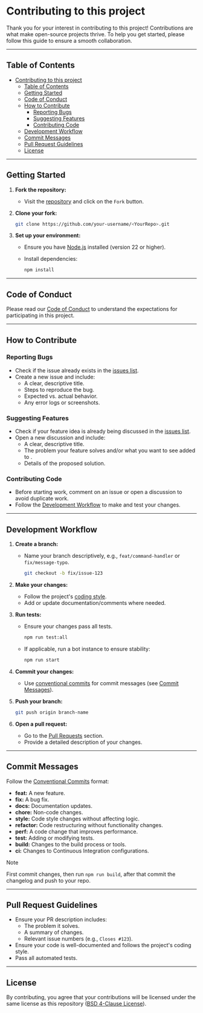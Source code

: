 # Contributing to this project

Thank you for your interest in contributing to this project!
Contributions are what make open-source projects thrive.
To help you get started, please follow this guide to ensure a smooth collaboration.

---

## Table of Contents

- [Contributing to this project](#contributing-to-this-project)
  - [Table of Contents](#table-of-contents)
  - [Getting Started](#getting-started)
  - [Code of Conduct](#code-of-conduct)
  - [How to Contribute](#how-to-contribute)
    - [Reporting Bugs](#reporting-bugs)
    - [Suggesting Features](#suggesting-features)
    - [Contributing Code](#contributing-code)
  - [Development Workflow](#development-workflow)
  - [Commit Messages](#commit-messages)
  - [Pull Request Guidelines](#pull-request-guidelines)
  - [License](#license)

---

## Getting Started

1. **Fork the repository:**
   - Visit the [repository](https://github.com/<YourName>/<YourRepo>)
     and click on the `Fork` button.
2. **Clone your fork:**

   ```bash
   git clone https://github.com/your-username/<YourRepo>.git
   ```

3. **Set up your environment:**

   - Ensure you have [Node.js](https://nodejs.org/) installed (version 22 or higher).
   - Install dependencies:

     ```bash
     npm install
     ```

---

## Code of Conduct

Please read our [Code of Conduct](CODE_OF_CONDUCT.md) to understand
the expectations for participating in this project.

---

## How to Contribute

### Reporting Bugs

- Check if the issue already exists in the [issues list](https://github.com/<YourName>/<YourRepo>/issues).
- Create a new issue and include:
  - A clear, descriptive title.
  - Steps to reproduce the bug.
  - Expected vs. actual behavior.
  - Any error logs or screenshots.

### Suggesting Features

- Check if your feature idea is already being discussed in the
  [issues list](https://github.com/orgs/<YourOrg>/discussions/categories/ideas).
- Open a new discussion and include:
  - A clear, descriptive title.
  - The problem your feature solves and/or what you want to see added to <YourName>.
  - Details of the proposed solution.

### Contributing Code

- Before starting work, comment on an issue or open a discussion to
  avoid duplicate work.
- Follow the [Development Workflow](workflow.md) to make and test your changes.

---

## Development Workflow

1. **Create a branch:**

   - Name your branch descriptively, e.g., `feat/command-handler` or `fix/message-typo`.

     ```bash
     git checkout -b fix/issue-123
     ```

2. **Make your changes:**

   - Follow the project's [coding style](./styling.md).
   - Add or update documentation/comments where needed.

3. **Run tests:**

   - Ensure your changes pass all tests.

     ```bash
     npm run test:all
     ```

   - If applicable, run a bot instance to ensure stability:

     ```bash
     npm run start
     ```

4. **Commit your changes:**

   - Use [conventional commits](https://www.conventionalcommits.org/) for
     commit messages (see [Commit Messages](#commit-messages)).

5. **Push your branch:**

   ```bash
   git push origin branch-name
   ```

6. **Open a pull request:**
   - Go to the [Pull Requests](https://github.com/<YourName>/<YourRepo>/pulls) section.
   - Provide a detailed description of your changes.

---

## Commit Messages

Follow the [Conventional Commits](https://www.conventionalcommits.org/) format:

- **feat:** A new feature.
- **fix:** A bug fix.
- **docs:** Documentation updates.
- **chore:** Non-code changes.
- **style:** Code style changes without affecting logic.
- **refactor:** Code restructuring without functionality changes.
- **perf:** A code change that improves performance.
- **test:** Adding or modifying tests.
- **build:** Changes to the build process or tools.
- **ci:** Changes to Continuous Integration configurations.

> [!NOTE]
> First commit changes, then run `npm run build`,
> after that commit the changelog and push to your repo.

---

## Pull Request Guidelines

- Ensure your PR description includes:
  - The problem it solves.
  - A summary of changes.
  - Relevant issue numbers (e.g., `Closes #123`).
- Ensure your code is well-documented and follows the project's coding style.
- Pass all automated tests.

---

## License

By contributing, you agree that your contributions will be licensed under
the same license as this repository ([BSD 4-Clause License](../LICENSE)).
